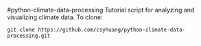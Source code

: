 #python-climate-data-processing
Tutorial script for analyzing and visualizing climate data.
To clone:
```
git clone https://github.com/csyhuang/python-climate-data-processing.git
```

